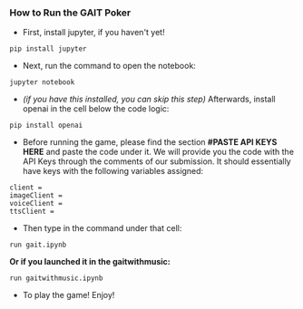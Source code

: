 ### How to Run the GAIT Poker

- First, install jupyter, if you haven't yet!
```
pip install jupyter
```
- Next, run the command to open the notebook:
```
jupyter notebook
```

- *(if you have this installed, you can skip this step)* Afterwards, install openai in the cell below the code logic:
```
pip install openai
```

- Before running the game, please find the section **#PASTE API KEYS HERE** and paste the code under it. We will provide you the code with the API Keys through the comments of our submission. It should essentially have keys with the following variables assigned:
```
client =
imageClient =
voiceClient =
ttsClient =
```

- Then type in the command under that cell:
```
run gait.ipynb
```

**Or if you launched it in the gaitwithmusic:**

```
run gaitwithmusic.ipynb
```

- To play the game! Enjoy!

